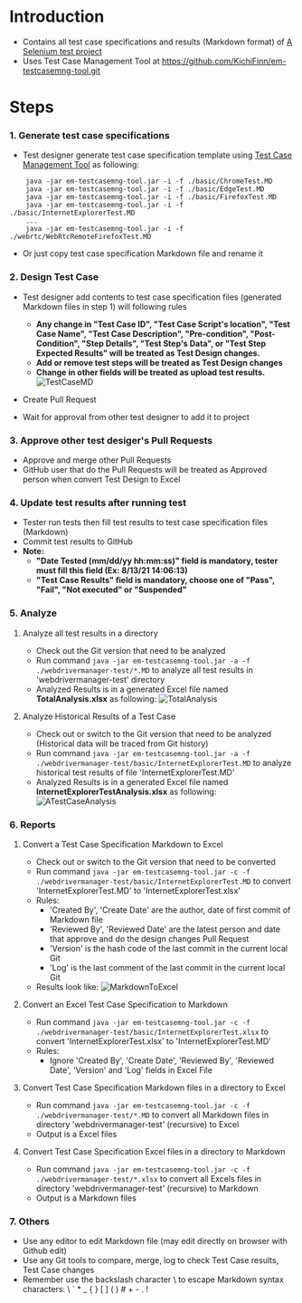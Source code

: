 # Introduction
* Contains all test case specifications and results (Markdown format) of [A Selenium test project](https://github.com/bonigarcia/webdrivermanager-examples.git)
* Uses Test Case Management Tool at https://github.com/KichiFinn/em-testcasemng-tool.git

# Steps
### 1. Generate test case specifications
* Test designer generate test case specification template using [Test Case Management Tool](https://github.com/KichiFinn/em-testcasemng-tool) as following:
``` 
    java -jar em-testcasemng-tool.jar -i -f ./basic/ChromeTest.MD
    java -jar em-testcasemng-tool.jar -i -f ./basic/EdgeTest.MD
    java -jar em-testcasemng-tool.jar -i -f ./basic/FirefoxTest.MD
    java -jar em-testcasemng-tool.jar -i -f ./basic/InternetExplorerTest.MD
    ...
    java -jar em-testcasemng-tool.jar -i -f ./webrtc/WebRtcRemoteFirefoxTest.MD
```
* Or just copy test case specification Markdown file and rename it
### 2. Design Test Case
* Test designer add contents to test case specification files (generated Markdown files in step 1) will following rules
  *  **Any change in "Test Case ID", "Test Case Script's location", "Test Case Name", "Test Case Description", "Pre-condition", "Post-Condition", "Step Details", "Test Step's Data", or "Test Step Expected Results" will be treated as Test Design changes.**
  * **Add or remove test steps will be treated as Test Design changes**
  * **Change in other fields will be treated as upload test results.**
  ![TestCaseMD](https://user-images.githubusercontent.com/25169430/129434364-4c60123e-9a68-40a6-bde1-d7210eecd3ae.png)

* Create Pull Request
* Wait for approval from other test designer to add it to project
### 3. Approve other test desiger's Pull Requests
* Approve and merge other Pull Requests
* GitHub user that do the Pull Requests will be treated as Approved person when convert Test Design to Excel
### 4. Update test results after running test
* Tester run tests then fill test results to test case specification files (Markdown)
* Commit test results to GitHub
* **Note:**
    * **"Date Tested (mm/dd/yy hh:mm:ss)" field is mandatory, tester must fill this field (Ex: 8/13/21 14:06:13)**
    * **"Test Case Results" field is mandatory, choose one of "Pass", "Fail", "Not executed" or "Suspended"**
### 5. Analyze
1. Analyze all test results in a directory
    * Check out the Git version that need to be analyzed
    * Run command ```java -jar em-testcasemng-tool.jar -a -f ./webdrivermanager-test/*.MD``` to analyze all test results in 'webdrivermanager-test' directory
    * Analyzed Results is in a generated Excel file named **TotalAnalysis.xlsx** as following:
    ![TotalAnalysis](https://user-images.githubusercontent.com/25169430/129434378-f0fb0014-2c15-4ec9-aab4-cc25d04a603f.png)

2. Analyze Historical Results of a Test Case
    * Check out or switch to the Git version that need to be analyzed (Historical data will be traced from Git history)
    * Run command ```java -jar em-testcasemng-tool.jar -a -f ./webdrivermanager-test/basic/InternetExplorerTest.MD``` to analyze  historical test results of file 'InternetExplorerTest.MD'
    * Analyzed Results is in a generated Excel file named **InternetExplorerTestAnalysis.xlsx** as following:
    ![ATestCaseAnalysis](https://user-images.githubusercontent.com/25169430/129434398-bf59bb8f-cfe7-4221-ba87-79bca3144c97.png)

### 6. Reports
1. Convert a Test Case Specification Markdown to Excel
    * Check out or switch to the  Git version that need to be converted
    * Run command ```java -jar em-testcasemng-tool.jar -c -f ./webdrivermanager-test/basic/InternetExplorerTest.MD``` to convert 'InternetExplorerTest.MD' to 'InternetExplorerTest.xlsx'
    * Rules: 
        * 'Created By', 'Create Date' are the author, date of first commit of Markdown file
        * 'Reviewed By', 'Reviewed Date' are the latest person and date that approve and do the design changes Pull Request
        * 'Version' is the hash code of the last commit in the current local Git
        * 'Log' is the last comment of  the last commit in the current local Git
    * Results look like:
    ![MarkdownToExcel](https://user-images.githubusercontent.com/25169430/129434408-6ed6c6aa-724f-4479-ac9f-ab1b5ec17771.png)

2. Convert an Excel Test Case Specification to Markdown
    * Run command ```java -jar em-testcasemng-tool.jar -c -f ./webdrivermanager-test/basic/InternetExplorerTest.xlsx``` to convert 'InternetExplorerTest.xlsx' to 'InternetExplorerTest.MD'
    * Rules:
        * Ignore 'Created By', 'Create Date', 'Reviewed By', 'Reviewed Date', 'Version' and 'Log' fields in Excel File
3. Convert Test Case Specification Markdown files in a directory to Excel
    * Run command ```java -jar em-testcasemng-tool.jar -c -f ./webdrivermanager-test/*.MD``` to convert all Markdown files in directory 'webdrivermanager-test' (recursive) to Excel
    * Output is a Excel files
4. Convert Test Case Specification Excel files in a directory to Markdown
    * Run command ```java -jar em-testcasemng-tool.jar -c -f ./webdrivermanager-test/*.xlsx``` to convert all Excels files in directory 'webdrivermanager-test' (recursive) to Markdown
    * Output is a Markdown files
### 7. Others
* Use any editor to edit Markdown file (may edit directly on browser with Github edit)
* Use any Git tools to compare, merge, log to check Test Case results, Test Case changes
* Remember use the backslash character \ to escape Markdown syntax characters: \\ \` \* \_ \{ \} \[ \] \( \) \# \+ \- \. \!
